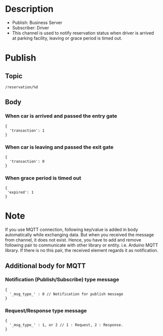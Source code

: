# Description

- Publish: Business Server
- Subscriber: Driver
- This channel is used to notify reservation status when driver is arrived at parking facility, leaving or grace period is timed out. 

# Publish

## Topic

```
/reservation/%d
```

## Body

### When car is arrived and passed the entry gate #

```
{
  'transaction': 1
}
```

### When car is leaving and passed the exit gate #

```
{
  'transaction': 0
}
```

### When grace period is timed out #

```
{
 'expired': 1
}
```

# Note

If you use MQTT connection, following key/value is added in body automatically while exchanging data.
But when you received the message from channel, it does not exist.
Hence, you have to add and remove following pair to communicate with other library or entity. i.e. Arduino MQTT library.
If there is no this pair, the received element regards it as notification.

## Additional body for MQTT

### Notification (Publish/Subscribe) type message
```
{
  '_msg_type_' : 0 // Notification for publish message
}
```

### Request/Response type message
```
{
  '_msg_type_' : 1, or 2 // 1 : Request, 2 : Response.
}
```
